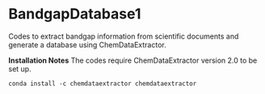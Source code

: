 # BandgapDatabase1
Codes to extract bandgap information from scientific documents and generate a database using ChemDataExtractor.

**Installation Notes**
The codes require ChemDataExtractor version 2.0 to be set up.
```
conda install -c chemdataextractor chemdataextractor
```
